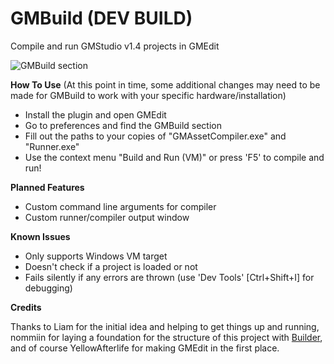 # GMBuild (DEV BUILD)
Compile and run GMStudio v1.4 projects in GMEdit

![GMBuild section](https://raw.githubusercontent.com/kbjwes77/GMBuild/master/gmbuild.jpg)

**How To Use** (At this point in time, some additional changes may need to be made for GMBuild to work with your specific hardware/installation)

* Install the plugin and open GMEdit
* Go to preferences and find the GMBuild section
* Fill out the paths to your copies of "GMAssetCompiler.exe" and "Runner.exe"
* Use the context menu "Build and Run (VM)" or press 'F5' to compile and run!

**Planned Features**

* Custom command line arguments for compiler
* Custom runner/compiler output window

**Known Issues**

* Only supports Windows VM target
* Doesn't check if a project is loaded or not
* Fails silently if any errors are thrown (use 'Dev Tools' [Ctrl+Shift+I] for debugging)

**Credits**

Thanks to Liam for the initial idea and helping to get things up and running, nommiin for laying a foundation for the structure of this project with [Builder](https://github.com/nommiin/builder), and of course YellowAfterlife for making GMEdit in the first place.

